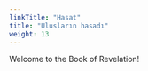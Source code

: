 ```yaml
---
linkTitle: "Hasat"
title: "Ulusların hasadı"
weight: 13
---
```


Welcome to the Book of Revelation!

<!--more-->

